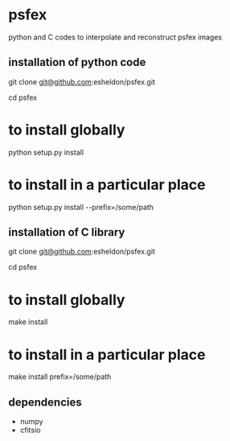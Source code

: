 psfex
=====

python and C codes to interpolate and reconstruct psfex images

installation of python code
----------------------------

git clone git@github.com:esheldon/psfex.git

cd psfex

# to install globally
python setup.py install

# to install in a particular place
python setup.py install --prefix=/some/path

installation of C library
----------------------------

git clone git@github.com:esheldon/psfex.git

cd psfex

# to install globally
make install

# to install in a particular place
make install prefix=/some/path


dependencies
------------

- numpy
- cfitsio
